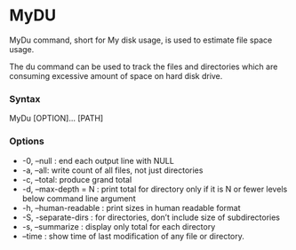 # MyDU
MyDu command, short for My disk usage, is used to estimate file space usage.

The du command can be used to track the files and directories which are consuming excessive amount of space on hard disk drive. 

### Syntax
MyDu [OPTION]... [PATH] 

### Options

- -0, –null : end each output line with NULL 
- -a, –all: write count of all files, not just directories 
- -c, –total: produce grand total 
- -d, –max-depth = N : print total for directory only if it is N or fewer levels below command line argument 
- -h, –human-readable : print sizes in human readable format 
- -S, -separate-dirs : for directories, don’t include size of subdirectories 
- -s, –summarize : display only total for each directory 
- –time : show time of last modification of any file or directory.
